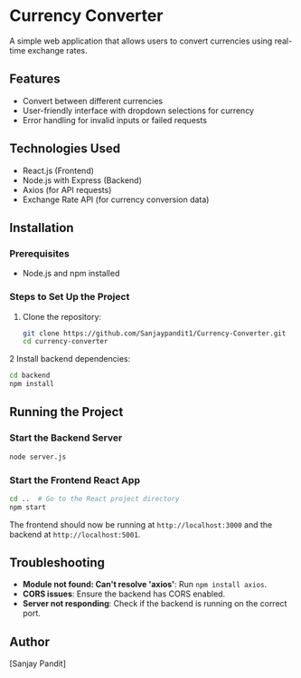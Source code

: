# Currency Converter

A simple web application that allows users to convert currencies using real-time exchange rates.

## Features
- Convert between different currencies
- User-friendly interface with dropdown selections for currency
- Error handling for invalid inputs or failed requests

## Technologies Used
- React.js (Frontend)
- Node.js with Express (Backend)
- Axios (for API requests)
- Exchange Rate API (for currency conversion data)

## Installation

### Prerequisites
- Node.js and npm installed

### Steps to Set Up the Project
1. Clone the repository:
   ```sh
   git clone https://github.com/Sanjaypandit1/Currency-Converter.git
   cd currency-converter
   ```
2 Install backend dependencies:
   ```sh
   cd backend 
   npm install
   ```

## Running the Project

### Start the Backend Server
```sh
node server.js
```

### Start the Frontend React App
```sh
cd ..  # Go to the React project directory
npm start
```

The frontend should now be running at `http://localhost:3000` and the backend at `http://localhost:5001`.


## Troubleshooting
- **Module not found: Can't resolve 'axios'**: Run `npm install axios`.
- **CORS issues**: Ensure the backend has CORS enabled.
- **Server not responding**: Check if the backend is running on the correct port.


## Author
[Sanjay Pandit]

